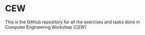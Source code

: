 # CEW
This is the GitHub repository for all the exercises and tasks done in Computer Engineering Workshop (CEW)
